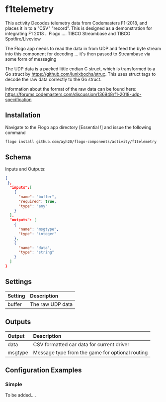 # f1telemetry
This activity Decodes telemetry data from Codemasters F1-2018, and places it in to a "CSV" "record". 
This is designed as a demonstration for integrating F1 2018 .. Flogo .... TIBCO Streambase and TIBCO Spotfire/Liveview

The Flogo app needs to read the data in from UDP and feed the byte stream into this component for decoding ... it's then passed to Streambase via
some form of messaging

The UDP data is a packed little endian C struct, which is transformed to a Go struct by https://github.com/lunixbochs/struc. This uses struct tags to decode the raw data
correctly to the Go struct.

Information about the format of the raw data can be found here: https://forums.codemasters.com/discussion/136948/f1-2018-udp-specification

## Installation

Navigate to the Flogo app directory [Essential !] and issue the following command

```bash
flogo install github.com/ayh20/flogo-components/activity/f1telemetry
```

## Schema
Inputs and Outputs: 

```json
{
 },
  "inputs":[
    {
      "name": "buffer",
      "required": true,
      "type": "any"
    }
  ],
  "outputs": [
    {
      "name": "msgtype",
      "type": "integer"
    },
    {
      "name": "data",
      "type": "string"
    }
  ]
}
```

## Settings
| Setting     | Description       |
|:------------|:------------------|
| buffer      | The raw UDP data   |

## Outputs
| Output      | Description                             |
|:------------|:----------------------------------------|
| data        | CSV formatted car data for current driver   |
| msgtype     | Message type from the game for optional routing   |

## Configuration Examples
### Simple
To be added....
